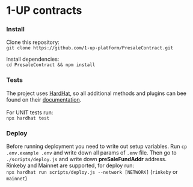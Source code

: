 # 1-UP contracts

### Install

Clone this repository: <br>
`git clone https://github.com/1-up-platform/PresaleContract.git`

Install dependencies: <br>
`cd PresaleContract && npm install`

### Tests

The project uses [HardHat](https://hardhat.org/), so all additional methods and plugins can bee found on their [documentation](https://hardhat.org/getting-started/).  <br><br>
For UNIT tests run: <br>
`npx hardhat test`


### Deploy
Before running deployment you need to write out setup variables. Run `cp .env.example .env` and write down all params of `.env` file. Then go to `./scripts/deploy.js` and write down **preSaleFundAddr** address.<br> Rinkeby and Mainnet are supported, for deploy run: <br>
`npx hardhat run scripts/deploy.js --network [NETWORK]` (`rinkeby` or `mainnet`)
